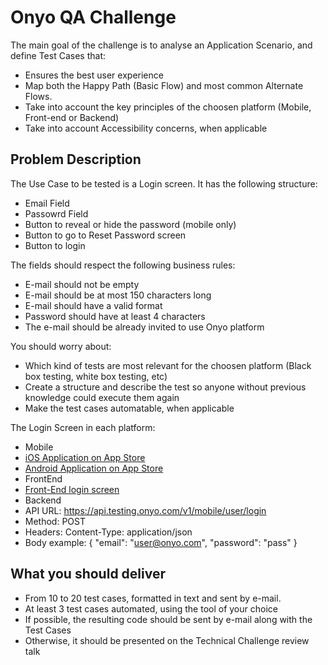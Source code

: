 # Onyo QA Challenge #

The main goal of the challenge is to analyse an Application Scenario, and define Test Cases that:
* Ensures the best user experience
* Map both the Happy Path (Basic Flow) and most common Alternate Flows.
* Take into account the key principles of the choosen platform (Mobile, Front-end or Backend)
* Take into account Accessibility concerns, when applicable

## Problem Description ##

The Use Case to be tested is a Login screen.
It has the following structure:
* Email Field
* Passowrd Field
* Button to reveal or hide the password (mobile only)
* Button to go to Reset Password screen
* Button to login

The fields should respect the following business rules:
* E-mail should not be empty
* E-mail should be at most 150 characters long
* E-mail should have a valid format
* Password should have at least 4 characters
* The e-mail should be already invited to use Onyo platform

You should worry about:
* Which kind of tests are most relevant for the choosen platform (Black box testing, white box testing, etc)
* Create a structure and describe the test so anyone without previous knowledge could execute them again
* Make the test cases automatable, when applicable

The Login Screen in each platform:
* Mobile
 * [iOS Application on App Store](https://itunes.apple.com/br/app/baked-potato/id1075878829?mt=8)
 * [Android Application on App Store](https://play.google.com/store/apps/details?id=com.onyo.bakedpotato)
* FrontEnd
 * [Front-End login screen](http://power.testing.onyo.com/#/login)
* Backend
 * API URL: https://api.testing.onyo.com/v1/mobile/user/login
 * Method: POST
 * Headers: Content-Type: application/json
 * Body example: { "email": "user@onyo.com", "password": "pass" }

## What you should deliver ##

* From 10 to 20 test cases, formatted in text and sent by e-mail.
* At least 3 test cases automated, using the tool of your choice
 * If possible, the resulting code should be sent by e-mail along with the Test Cases
 * Otherwise, it should be presented on the Technical Challenge review talk
